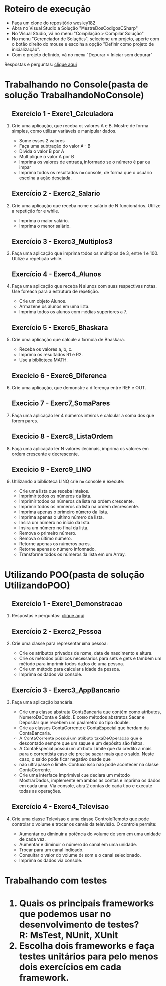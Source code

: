 <h1>Roteiro de execução</h1>
<ul>
<li>Faça um clone do repositório <a href = "https://github.com/weslley182/MestreDosCodigosCSharp.git">weslley182</a></li>

<li>Abra no Visual Studio a Solução "MestreDosCodigosCSharp"</li>

<li>No Visual Studio, vá no menu "Compilação > Compilar Solução"</li>

<li>No menu "Gerenciador de Soluções", selecione um projeto, aperte com o botão direito do mouse e escolha a opção "Definir como projeto de inicialização".</li>

<li>Com o projeto definido, vá no menu "Depurar > Iniciar sem depurar"</li>
</ul>

Respostas e perguntas: <a href = "https://github.com/weslley182/MestreDosCodigosCSharp/blob/master/Respostas1.md">clique aqui</a>

<h1>Trabalhando no Console(pasta de solução TrabalhandoNoConsole)</h1>
<ol>
    <h2>Exercício 1 - Exerc1_Calculadora</h2>
    <li>Crie uma aplicação, que receba os valores A e B. Mostre de forma simples, como utilizar variáveis e manipular dados.</li>
      <ul>
        <li>Some esses 2 valores</li>
        <li>Faça uma subtração do valor A - B</li>
        <li>Divida o valor B por A</li>
        <li>Multiplique o valor A por B</li>
        <li>Imprima os valores de entrada, informado se o número é par ou impar</li>
        <li>Imprima todos os resultados no console, de forma que o usuário escolha a ação desejada.</li>
      </ul>
    <h2>Exercício 2 - Exerc2_Salario</h2>  
    <li>Crie uma aplicação que receba nome e salário de N funcionários. Utilize a repetição for e while.</li>
      <ul>
        <li>Imprima o maior salário.</li>
        <li>Imprima o menor salário.</li>
      </ul>
    <h2>Exercício 3 - Exerc3_Multiplos3</h2>
    <li>Faça uma aplicação que imprima todos os múltiplos de 3, entre 1 e 100. Utilize a repetição while.</li>
    <h2>Exercício 4 - Exerc4_Alunos</h2>
    <li>Faça uma aplicação que receba N alunos com suas respectivas notas. Use foreach para a estrutura de repetição.</li>
      <ul>
        <li>Crie um objeto Alunos.</li>
        <li>Armazene os alunos em uma lista.</li>
        <li>Imprima todos os alunos com médias superiores a 7.</li>
      </ul>
    <h2>Exercício 5 - Exerc5_Bhaskara</h2>
    <li>Crie uma aplicação que calcule a fórmula de Bhaskara.</li>
      <ul>
        <li>Receba os valores a, b, c.</li>
        <li>Imprima os resultados R1 e R2.</li>
        <li>Use a biblioteca MATH.</li>
      </ul>
    <h2>Execício 6 - Exerc6_Diferenca</h2>
    <li>Crie uma aplicação, que demonstre a diferença entre REF e OUT.</li>
    <h2>Execício 7 - Exerc7_SomaPares</h2>
    <li>Faça uma aplicação ler 4 números inteiros e calcular a soma dos que forem pares.</li>  
    <h2>Execício 8 - Exerc8_ListaOrdem</h2>
    <li>Faça uma aplicação ler N valores decimais, imprima os valores em ordem crescente e decrescente.</li>  
    <h2>Execício 9 - Exerc9_LINQ</h2>
    <li>Utilizando a biblioteca LINQ crie no console e execute:</li>
        <ul>
            <li>Crie uma lista que receba inteiros.</li>
            <li>Imprimir todos os números da lista.</li>
            <li>Imprimir todos os números da lista na ordem crescente.</li>
            <li>Imprimir todos os números da lista na ordem decrescente.</li>
            <li>Imprima apenas o primeiro número da lista.</li>
            <li>Imprima apenas o ultimo número da lista.</li>
            <li>Insira um número no início da lista.</li>
            <li>Insira um número no final da lista.</li>
            <li>Remova o primeiro número.</li>
            <li>Remova o último número.</li>
            <li>Retorne apenas os números pares.</li>
            <li>Retorne apenas o número informado.</li>
            <li>Transforme todos os números da lista em um Array.</li>
        </ul>
</ol>

<h1>Utilizando POO(pasta de solução UtilizandoPOO)</h1>
<ol>
    <h2>Exercício 1 - Exerc1_Demonstracao</h2>
    <li>Respostas e perguntas: <a href = "https://github.com/weslley182/MestreDosCodigosCSharp/blob/master/Respostas2.md">clique aqui</a></li>
    <h2>Exercício 2 - Exerc2_Pessoa</h2>
    <li>Crie uma classe para representar uma pessoa:</li>
        <ul>
            <li>Crie os atributos privados de nome, data de nascimento e altura.</li>
            <li>Crie os métodos públicos necessários para sets e gets e também um método para imprimir todos dados de uma pessoa.</li>
            <li>Crie um método para calcular a idade da pessoa.</li>
            <li>Imprima os dados via console.</li>
        </ul>            
    <h2>Exercício 3 - Exerc3_AppBancario</h2>
    <li>Faça uma aplicação bancária.</li>
        <ul>
            <li>Crie uma classe abstrata ContaBancaria que contém como atributos, NumeroDaConta e Saldo.
                E como métodos abstratos Sacar e Depositar que recebem um parâmetro do tipo double.</li>
            <li>Crie as classes ContaCorrente e ContaEspecial que herdam da ContaBancaria.</li>
            <li>A ContaCorrente possui um atributo taxaDeOperacao que é descontado sempre que um saque e um depósito são feitos.</li>
            <li>A ContaEspecial possui um atributo Limite que dá credito a mais para o correntista caso ele precise sacar mais que o saldo. 
                Neste caso, o saldo pode ficar negativo desde que <li>não ultrapasse o limite. Contudo isso não pode acontecer na classe ContaCorrente.</li>
            <li>Crie uma interface Imprimivel que declara um método MostrarDados, implemente em ambas as contas e imprima os dados em cada uma.
                Via console, abra 2 contas de cada tipo e execute todas as operações.</li>
        </ul>
    <h2>Exercício 4 - Exerc4_Televisao</h2>
    <li>Crie uma classe Televisao e uma classe ControleRemoto que pode controlar o volume e trocar os canais da televisão. O controle permite:</li>
        <ul>
            <li>Aumentar ou diminuir a potência do volume de som em uma unidade de cada vez.</li>
            <li>Aumentar e diminuir o número do canal em uma unidade.</li>
            <li>Trocar para um canal indicado.</li>
            <li>Consultar o valor do volume de som e o canal selecionado.</li>
            <li>Imprima os dados via console.</li>
        </ul>            
</ol>    
<h1>Trabalhando com testes<h1>
 <ol>
    <li>Quais os principais frameworks que podemos usar no desenvolvimento de testes?</li>
    R: MsTest, NUnit, XUnit
    <li>Escolha dois frameworks e faça testes unitários para pelo menos dois exercícios em cada framework.</li>
</ol>
